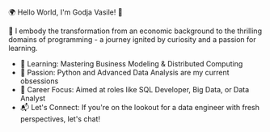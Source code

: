 🌍 Hello World, I'm Godja Vasile! 👋

📖 I embody the transformation from an economic background to the thrilling domains of programming - a journey ignited by curiosity and a passion for learning.

- 🔭 Learning: Mastering Business Modeling & Distributed Computing
- 🌱 Passion: Python and Advanced Data Analysis are my current obsessions
- 🎯 Career Focus: Aimed at roles like SQL Developer, Big Data, or Data Analyst
- 📬 Let's Connect: If you're on the lookout for a data engineer with fresh perspectives, let's chat!
